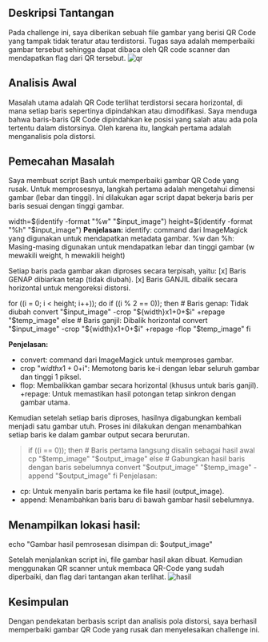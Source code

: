 
## Deskripsi Tantangan
Pada challenge ini, saya diberikan sebuah file gambar yang berisi QR Code yang tampak tidak teratur atau terdistorsi. Tugas saya adalah memperbaiki gambar tersebut sehingga dapat dibaca oleh QR code scanner dan mendapatkan flag dari QR tersebut.
![qr](https://github.com/user-attachments/assets/f85a263c-1a8e-44a7-a276-7d72c52ffb5f)

## Analisis Awal
Masalah utama adalah QR Code terlihat terdistorsi secara horizontal, di mana setiap baris sepertinya dipindahkan atau dimodifikasi.
Saya menduga bahwa baris-baris QR Code dipindahkan ke posisi yang salah atau ada pola tertentu dalam distorsinya. Oleh karena itu, langkah pertama adalah menganalisis pola distorsi.

## Pemecahan Masalah
Saya membuat script Bash untuk memperbaiki gambar QR Code yang rusak.
Untuk memprosesnya, langkah pertama adalah mengetahui dimensi gambar (lebar dan tinggi). Ini dilakukan agar script dapat bekerja baris per baris sesuai dengan tinggi gambar.

width=$(identify -format "%w" "$input_image")
height=$(identify -format "%h" "$input_image")
**Penjelasan:**
identify: command dari ImageMagick yang digunakan untuk mendapatkan metadata gambar.
%w dan %h: Masing-masing digunakan untuk mendapatkan lebar dan tinggi gambar (w mewakili weight, h mewakili height)

Setiap baris pada gambar akan diproses secara terpisah, yaitu:
[x] Baris GENAP dibiarkan tetap (tidak diubah).
[x] Baris GANJIL dibalik secara horizontal untuk mengoreksi distorsi.

for ((i = 0; i < height; i++)); do
    if ((i % 2 == 0)); then
        # Baris genap: Tidak diubah
        convert "$input_image" -crop "${width}x1+0+$i" +repage "$temp_image"
    else
        # Baris ganjil: Dibalik horizontal
        convert "$input_image" -crop "${width}x1+0+$i" +repage -flop "$temp_image"
    fi

**Penjelasan:**
- convert: command dari ImageMagick untuk memproses gambar.
- crop "${width}x1+0+$i": Memotong baris ke-i dengan lebar seluruh gambar dan tinggi 1 piksel.
- flop: Membalikkan gambar secara horizontal (khusus untuk baris ganjil).
+repage: Untuk memastikan hasil potongan tetap sinkron dengan gambar utama.

Kemudian setelah setiap baris diproses, hasilnya digabungkan kembali menjadi satu gambar utuh. Proses ini dilakukan dengan menambahkan setiap baris ke dalam gambar output secara berurutan.
>
>    if ((i == 0)); then
>        # Baris pertama langsung disalin sebagai hasil awal
>        cp "$temp_image" "$output_image"
    else
>        # Gabungkan hasil baris dengan baris sebelumnya
        convert "$output_image" "$temp_image" -append "$output_image"
    fi
Penjelasan:
- cp: Untuk menyalin baris pertama ke file hasil (output_image).
- append: Menambahkan baris baru di bawah gambar hasil sebelumnya.

## Menampilkan lokasi hasil:
echo "Gambar hasil pemrosesan disimpan di: $output_image"

Setelah menjalankan script ini, file gambar hasil akan dibuat. Kemudian menggunakan QR scanner untuk membaca QR-Code yang sudah diperbaiki, dan flag dari tantangan akan terlihat.
![hasil](https://github.com/user-attachments/assets/a4ce9705-21d4-4b0e-bdf3-81bc3377980e)

## Kesimpulan
Dengan pendekatan berbasis script dan analisis pola distorsi, saya berhasil memperbaiki gambar QR Code yang rusak dan menyelesaikan challenge ini.
